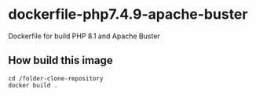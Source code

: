 # dockerfile-php7.4.9-apache-buster
Dockerfile for build PHP 8.1 and Apache Buster

## How build this image
```
cd /folder-clone-repository
docker build .
```
